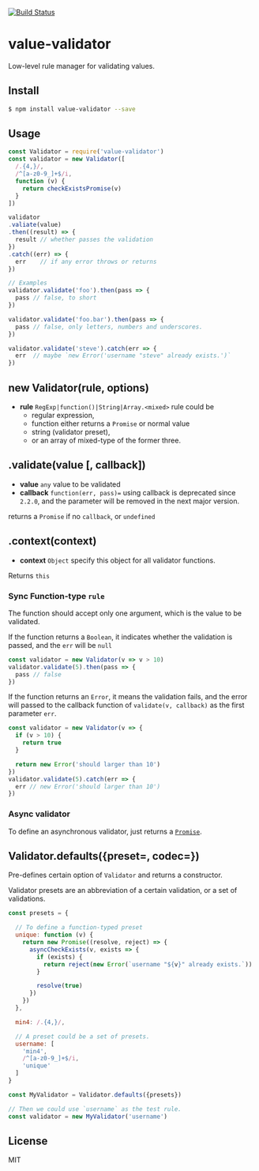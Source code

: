 [![Build Status](https://travis-ci.org/kaelzhang/value-validator.svg?branch=master)](https://travis-ci.org/kaelzhang/value-validator)
<!-- optional appveyor tst
[![Windows Build Status](https://ci.appveyor.com/api/projects/status/github/kaelzhang/value-validator?branch=master&svg=true)](https://ci.appveyor.com/project/kaelzhang/value-validator)
-->
<!-- optional npm version
[![NPM version](https://badge.fury.io/js/value-validator.svg)](http://badge.fury.io/js/value-validator)
-->
<!-- optional npm downloads
[![npm module downloads per month](http://img.shields.io/npm/dm/value-validator.svg)](https://www.npmjs.org/package/value-validator)
-->
<!-- optional dependency status
[![Dependency Status](https://david-dm.org/kaelzhang/value-validator.svg)](https://david-dm.org/kaelzhang/value-validator)
-->

# value-validator

Low-level rule manager for validating values.

## Install

```sh
$ npm install value-validator --save
```

## Usage

```js
const Validator = require('value-validator')
const validator = new Validator([
  /.{4,}/,
  /^[a-z0-9_]+$/i,
  function (v) {
    return checkExistsPromise(v)
  }
])

validator
.valiate(value)
.then((result) => {
  result // whether passes the validation
})
.catch((err) => {
  err    // if any error throws or returns
})

// Examples
validator.validate('foo').then(pass => {
  pass // false, to short
})

validator.validate('foo.bar').then(pass => {
  pass // false, only letters, numbers and underscores.
})

validator.validate('steve').catch(err => {
  err  // maybe `new Error('username "steve" already exists.')`
})
```

## new Validator(rule, options)

- **rule** `RegExp|function()|String|Array.<mixed>` rule could be
  - regular expression,
  - function either returns a `Promise` or normal value
  - string (validator preset),
  - or an array of mixed-type of the former three.

## .validate(value [, callback])

- **value** `any` value to be validated
- **callback** `function(err, pass)=` using callback is deprecated since `2.2.0`, and the parameter will be removed in the next major version.

returns a `Promise` if no `callback`, or `undefined`

## .context(context)

- **context** `Object` specify this object for all validator functions.

Returns `this`

### Sync Function-type `rule`

The function should accept only one argument, which is the value to be validated.

If the function returns a `Boolean`, it indicates whether the validation is passed, and the `err` will be `null`

```js
const validator = new Validator(v => v > 10)
validator.validate(5).then(pass => {
  pass // false
})
```

If the function returns an `Error`, it means the validation fails, and the error will passed to the callback function of `validate(v, callback)` as the first parameter `err`.

```js
const validator = new Validator(v => {
  if (v > 10) {
    return true
  }

  return new Error('should larger than 10')
})
validator.validate(5).catch(err => {
  err // new Error('should larger than 10')
})
```

### Async validator

To define an asynchronous validator, just returns a [`Promise`](https://developer.mozilla.org/en/docs/Web/JavaScript/Reference/Global_Objects/Promise).

## Validator.defaults({preset=, codec=})

Pre-defines certain option of `Validator` and returns a constructor.

Validator presets are an abbreviation of a certain validation, or a set of validations.

```js
const presets = {

  // To define a function-typed preset
  unique: function (v) {
    return new Promise((resolve, reject) => {
      asyncCheckExists(v, exists => {
        if (exists) {
          return reject(new Error(`username "${v}" already exists.`))
        }

        resolve(true)
      })
    })
  },

  min4: /.{4,}/,

  // A preset could be a set of presets.
  username: [
    'min4',
    /^[a-z0-9_]+$/i,
    'unique'
  ]
}

const MyValidator = Validator.defaults({presets})

// Then we could use `username` as the test rule.
const validator = new MyValidator('username')
```

## License

MIT
